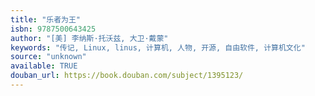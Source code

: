 ```yaml
---
title: "乐者为王"
isbn: 9787500643425
author: "[美] 李纳斯·托沃兹, 大卫·戴蒙"
keywords: "传记, Linux, linus, 计算机, 人物, 开源, 自由软件, 计算机文化"
source: "unknown"
available: TRUE
douban_url: https://book.douban.com/subject/1395123/
---
```

